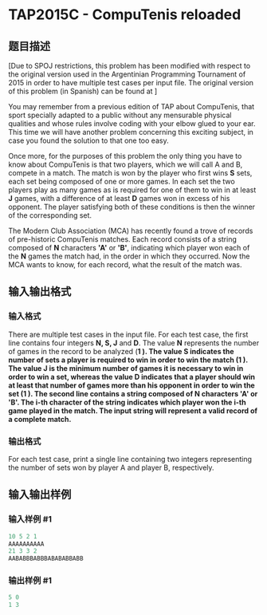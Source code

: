 # TAP2015C - CompuTenis reloaded

## 题目描述

\[Due to SPOJ restrictions, this problem has been modified with respect to the original version used in the Argentinian Programming Tournament of 2015 in order to have multiple test cases per input file. The original version of this problem (in Spanish) can be found at  \]

You may remember from a previous edition of TAP about CompuTenis, that sport specially adapted to a public without any mensurable physical qualities and whose rules involve coding with your elbow glued to your ear. This time we will have another problem concerning this exciting subject, in case you found the solution to that one too easy.

Once more, for the purposes of this problem the only thing you have to know about CompuTenis is that two players, which we will call A and B, compete in a match. The match is won by the player who first wins **S** sets, each set being composed of one or more games. In each set the two players play as many games as is required for one of them to win in at least **J** games, with a difference of at least **D** games won in excess of his opponent. The player satisfying both of these conditions is then the winner of the corresponding set.

The Modern Club Association (MCA) has recently found a trove of records of pre-historic CompuTenis matches. Each record consists of a string composed of **N** characters **'A'** or **'B'**, indicating which player won each of the **N** games the match had, in the order in which they occurred. Now the MCA wants to know, for each record, what the result of the match was.

## 输入输出格式

### 输入格式

There are multiple test cases in the input file. For each test case, the first line contains four integers **N, S, J** and **D**. The value **N** represents the number of games in the record to be analyzed (**1 ). The value **S** indicates the number of sets a player is required to win in order to win the match (**1 ). The value **J** is the minimum number of games it is necessary to win in order to win a set, whereas the value **D** indicates that a player should win at least that number of games more than his opponent in order to win the set (**1 ). The second line contains a string composed of **N** characters **'A'** or **'B'**. The **i**-th character of the string indicates which player won the **i**-th game played in the match. The input string will represent a valid record of a complete match.******

### 输出格式

For each test case, print a single line containing two integers representing the number of sets won by player A and player B, respectively.

## 输入输出样例

### 输入样例 #1

```cpp
10 5 2 1
AAAAAAAAAA
21 3 3 2
AABABBBABBBABABABBABB
```


### 输出样例 #1

```cpp
5 0
1 3
```


